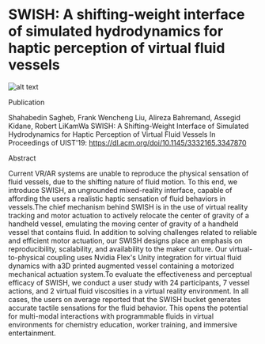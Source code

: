 # SWISH: A shifting-weight interface of simulated hydrodynamics for haptic perception of virtual fluid vessels


![alt text](https://github.com/Shahab-VT/SWISH/blob/main/teaser_swish20-p-1080.jpg?raw=true)


Publication

Shahabedin Sagheb, Frank Wencheng Liu, Alireza Bahremand, Assegid Kidane, Robert LiKamWa
SWISH: A Shifting-Weight Interface of Simulated Hydrodynamics for Haptic Perception of Virtual Fluid Vessels
In Proceedings of UIST'19: https://dl.acm.org/doi/10.1145/3332165.3347870


Abstract

Current VR/AR systems are unable to reproduce the physical sensation of fluid vessels, due to the shifting nature of fluid motion. To this end, we introduce SWISH, 
an ungrounded mixed-reality interface, capable of affording the users a realistic haptic sensation of fluid behaviors in vessels.The chief mechanism behind SWISH 
is in the use of virtual reality tracking and motor actuation to actively relocate the center of gravity of a handheld vessel, emulating the moving center of 
gravity of a handheld vessel that contains fluid. In addition to solving challenges related to reliable and efficient motor actuation, our SWISH designs place 
an emphasis on reproducibility, scalability, and availability to the maker culture. Our virtual-to-physical coupling uses Nvidia Flex's Unity integration for 
virtual fluid dynamics with a3D printed augmented vessel containing a motorized mechanical actuation system.To evaluate the effectiveness and perceptual 
efficacy of SWISH, we conduct a user study with 24 participants, 7 vessel actions, and 2 virtual fluid viscosities in a virtual reality environment. 
In all cases, the users on average reported that the SWISH bucket generates accurate tactile sensations for the fluid behavior. This opens the potential for 
multi-modal interactions with programmable fluids in virtual environments for chemistry education, worker training, and immersive entertainment.

